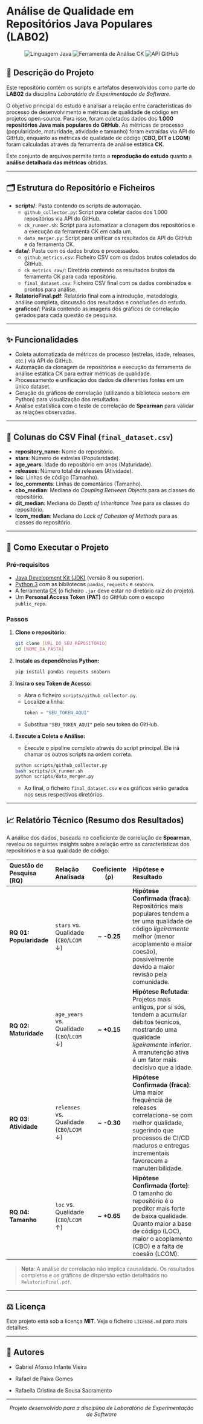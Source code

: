 # Análise de Qualidade em Repositórios Java Populares (LAB02)

<p align="center">
  <img src="https://img.shields.io/badge/Linguagem-Java-orange" alt="Linguagem Java">
  <img src="https://img.shields.io/badge/Ferramenta-CK-blue" alt="Ferramenta de Análise CK">
  <img src="https://img.shields.io/badge/API-GitHub%20API-lightgrey" alt="API GitHub">
</p>

## 📖 Descrição do Projeto

Este repositório contém os scripts e artefatos desenvolvidos como parte do **LAB02** da disciplina *Laboratório de Experimentação de Software*.

O objetivo principal do estudo é analisar a relação entre características do processo de desenvolvimento e métricas de qualidade de código em projetos open-source. Para isso, foram coletados dados dos **1.000 repositórios Java mais populares do GitHub**. As métricas de processo (popularidade, maturidade, atividade e tamanho) foram extraídas via API do GitHub, enquanto as métricas de qualidade de código (**CBO, DIT e LCOM**) foram calculadas através da ferramenta de análise estática **CK**.

Este conjunto de arquivos permite tanto a **reprodução do estudo** quanto a **análise detalhada das métricas** obtidas.

---

## 🗂️ Estrutura do Repositório e Ficheiros

-   **scripts/**: Pasta contendo os scripts de automação.
    -   `github_collector.py`: Script para coletar dados dos 1.000 repositórios via API do GitHub.
    -   `ck_runner.sh`: Script para automatizar a clonagem dos repositórios e a execução da ferramenta CK em cada um.
    -   `data_merger.py`: Script para unificar os resultados da API do GitHub e da ferramenta CK.
-   **data/**: Pasta com os dados brutos e processados.
    -   `github_metrics.csv`: Ficheiro CSV com os dados brutos coletados do GitHub.
    -   `ck_metrics_raw/`: Diretório contendo os resultados brutos da ferramenta CK para cada repositório.
    -   `final_dataset.csv`: Ficheiro CSV final com os dados combinados e prontos para análise.
-   **RelatorioFinal.pdf**: Relatório final com a introdução, metodologia, análise completa, discussão dos resultados e conclusões do estudo.
-   **graficos/**: Pasta contendo as imagens dos gráficos de correlação gerados para cada questão de pesquisa.

---

## ✨ Funcionalidades

-   Coleta automatizada de métricas de processo (estrelas, idade, releases, etc.) via API do GitHub.
-   Automação da clonagem de repositórios e execução da ferramenta de análise estática CK para extrair métricas de qualidade.
-   Processamento e unificação dos dados de diferentes fontes em um único dataset.
-   Geração de gráficos de correlação (utilizando a biblioteca `seaborn` em Python) para visualização dos resultados.
-   Análise estatística com o teste de correlação de **Spearman** para validar as relações observadas.

---

## 🧾 Colunas do CSV Final (`final_dataset.csv`)

-   **repository_name**: Nome do repositório.
-   **stars**: Número de estrelas (Popularidade).
-   **age_years**: Idade do repositório em anos (Maturidade).
-   **releases**: Número total de releases (Atividade).
-   **loc**: Linhas de código (Tamanho).
-   **loc_comments**: Linhas de comentários (Tamanho).
-   **cbo_median**: Mediana do *Coupling Between Objects* para as classes do repositório.
-   **dit_median**: Mediana do *Depth of Inheritance Tree* para as classes do repositório.
-   **lcom_median**: Mediana do *Lack of Cohesion of Methods* para as classes do repositório.

---

## 🚀 Como Executar o Projeto

### Pré-requisitos

-   [Java Development Kit (JDK)](https://www.oracle.com/java/technologies/downloads/) (versão 8 ou superior).
-   [Python 3](https://www.python.org/downloads/) com as bibliotecas `pandas`, `requests` e `seaborn`.
-   A ferramenta [CK](https://github.com/mauricioaniche/ck) (o ficheiro `.jar` deve estar no diretório raiz do projeto).
-   Um **Personal Access Token (PAT)** do GitHub com o escopo `public_repo`.

### Passos

1.  **Clone o repositório:**
    ```bash
    git clone [URL_DO_SEU_REPOSITORIO]
    cd [NOME_DA_PASTA]
    ```

2.  **Instale as dependências Python:**
    ```bash
    pip install pandas requests seaborn
    ```

3.  **Insira o seu Token de Acesso:**
    -   Abra o ficheiro `scripts/github_collector.py`.
    -   Localize a linha:
        ```python
        token = "SEU_TOKEN_AQUI"
        ```
    -   Substitua `"SEU_TOKEN_AQUI"` pelo seu token do GitHub.

4.  **Execute a Coleta e Análise:**
    -   Execute o pipeline completo através do script principal. Ele irá chamar os outros scripts na ordem correta.
    ```bash
    python scripts/github_collector.py
    bash scripts/ck_runner.sh
    python scripts/data_merger.py
    ```
    -   Ao final, o ficheiro `final_dataset.csv` e os gráficos serão gerados nos seus respectivos diretórios.

---

## 📈 Relatório Técnico (Resumo dos Resultados)

A análise dos dados, baseada no coeficiente de correlação de **Spearman**, revelou os seguintes insights sobre a relação entre as características dos repositórios e a sua qualidade de código.

| Questão de Pesquisa (RQ) | Relação Analisada | Coeficiente (ρ) | Hipótese e Resultado |
| :--- | :--- | :---: | :--- |
| **RQ 01: Popularidade** | `stars` vs. Qualidade (`CBO`/`LCOM` ↓) | **~ -0.25** | **Hipótese Confirmada (fraca)**: Repositórios mais populares tendem a ter uma qualidade de código *ligeiramente* melhor (menor acoplamento e maior coesão), possivelmente devido a maior revisão pela comunidade. |
| **RQ 02: Maturidade** | `age_years` vs. Qualidade (`CBO`/`LCOM` ↓) | **~ +0.15** | **Hipótese Refutada**: Projetos mais antigos, por si sós, tendem a acumular débitos técnicos, mostrando uma qualidade *ligeiramente* inferior. A manutenção ativa é um fator mais decisivo que a idade. |
| **RQ 03: Atividade** | `releases` vs. Qualidade (`CBO`/`LCOM` ↓) | **~ -0.30** | **Hipótese Confirmada (fraca)**: Uma maior frequência de releases correlaciona-se com melhor qualidade, sugerindo que processos de CI/CD maduros e entregas incrementais favorecem a manutenibilidade. |
| **RQ 04: Tamanho** | `loc` vs. Qualidade (`CBO`/`LCOM` ↑) | **~ +0.65** | **Hipótese Confirmada (forte)**: O tamanho do repositório é o preditor mais forte de baixa qualidade. Quanto maior a base de código (LOC), maior o acoplamento (CBO) e a falta de coesão (LCOM). |

> **Nota**: A análise de correlação não implica causalidade. Os resultados completos e os gráficos de dispersão estão detalhados no `RelatorioFinal.pdf`.

---

## ⚖️ Licença

Este projeto está sob a licença **MIT**. Veja o ficheiro `LICENSE.md` para mais detalhes.

---

## 👥 Autores

* Gabriel Afonso Infante Vieira

* Rafael de Paiva Gomes

* Rafaella Cristina de Sousa Sacramento

---

<p align="center"><em>Projeto desenvolvido para a disciplina de Laboratório de Experimentação de Software</em></p>
